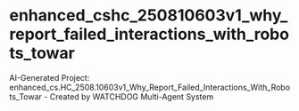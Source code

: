 # enhanced_cshc_250810603v1_why_report_failed_interactions_with_robots_towar
AI-Generated Project: enhanced_cs.HC_2508.10603v1_Why_Report_Failed_Interactions_With_Robots_Towar - Created by WATCHDOG Multi-Agent System
